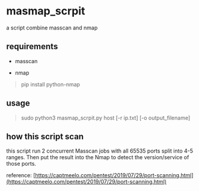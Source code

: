 # masmap_scrpit

a script combine masscan and nmap

## requirements

- masscan 

- nmap

> pip install python-nmap

## usage

> sudo python3 masmap_scrpit.py host \[-r ip.txt] \[-o output_filename]

## how this script scan

this script run 2 concurrent Masscan jobs with all 65535 ports split into 4-5 ranges. Then put the result into the Nmap to detect the version/service of those ports.

reference: [https://captmeelo.com/pentest/2019/07/29/port-scanning.html](https://captmeelo.com/pentest/2019/07/29/port-scanning.html)
